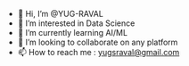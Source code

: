 - 👋 Hi, I’m @YUG-RAVAL
- 👀 I’m interested in Data Science
- 🌱 I’m currently learning AI/ML
- 💞️ I’m looking to collaborate on any platform
- 📫 How to reach me : yugsraval@gmail.com

<!---
YUG-RAVAL/YUG-RAVAL is a ✨ special ✨ repository because its `README.md` (this file) appears on your GitHub profile.
You can click the Preview link to take a look at your changes.
--->
